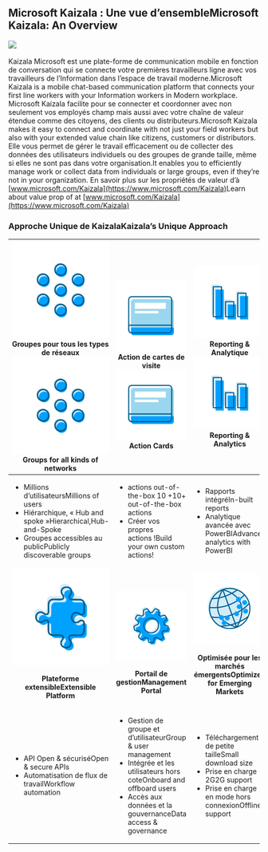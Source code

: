 ## <a name="microsoft-kaizala-an-overview"></a><span data-ttu-id="1fb62-101">Microsoft Kaizala : Une vue d’ensemble</span><span class="sxs-lookup"><span data-stu-id="1fb62-101">Microsoft Kaizala: An Overview</span></span>
![](Images/Microsoft%20kaizala%20overview.png)

<span data-ttu-id="1fb62-102">Kaizala Microsoft est une plate-forme de communication mobile en fonction de conversation qui se connecte votre premières travailleurs ligne avec vos travailleurs de l’Information dans l’espace de travail moderne.</span><span class="sxs-lookup"><span data-stu-id="1fb62-102">Microsoft Kaizala is a mobile chat-based communication platform that connects your first line workers with your Information workers in Modern workplace.</span></span> <span data-ttu-id="1fb62-103">Microsoft Kaizala facilite pour se connecter et coordonner avec non seulement vos employés champ mais aussi avec votre chaîne de valeur étendue comme des citoyens, des clients ou distributeurs.</span><span class="sxs-lookup"><span data-stu-id="1fb62-103">Microsoft Kaizala makes it easy to connect and coordinate with not just your field workers but also with your extended value chain like citizens, customers or distributors.</span></span> <span data-ttu-id="1fb62-104">Elle vous permet de gérer le travail efficacement ou de collecter des données des utilisateurs individuels ou des groupes de grande taille, même si elles ne sont pas dans votre organisation.</span><span class="sxs-lookup"><span data-stu-id="1fb62-104">It enables you to efficiently manage work or collect data from individuals or large groups, even if they’re not in your organization.</span></span>
<span data-ttu-id="1fb62-105">En savoir plus sur les propriétés de valeur d’à [www.microsoft.com/Kaizala](https://www.microsoft.com/Kaizala)</span><span class="sxs-lookup"><span data-stu-id="1fb62-105">Learn about value prop of at [www.microsoft.com/Kaizala](https://www.microsoft.com/Kaizala)</span></span> 

### <a name="kaizalas-unique-approach"></a><span data-ttu-id="1fb62-106">Approche Unique de Kaizala</span><span class="sxs-lookup"><span data-stu-id="1fb62-106">Kaizala’s Unique Approach</span></span>


| <span data-ttu-id="1fb62-107"><a href="GroupsinKaizala.md"> ![](Images/Groups.png) </a> Groupes pour tous les types de réseaux</span><span class="sxs-lookup"><span data-stu-id="1fb62-107"><a href="GroupsinKaizala.md"> ![](Images/Groups.png)</a> Groups for all kinds of networks</span></span> | <br><br><span data-ttu-id="1fb62-108"><a href="KaizalaActionCards.md">![](Images/Actioncards.png)</a>Action de cartes de visite</span><span class="sxs-lookup"><span data-stu-id="1fb62-108"><a href="KaizalaActionCards.md">![](Images/Actioncards.png)</a> Action Cards</span></span> |<span data-ttu-id="1fb62-109"><a href="https://support.office.com/en-us/article/kaizala-reports-93e22838-5c18-4181-8d12-eca6c0b4019c?ui=en-US&rs=en-US&ad=US "> ![](Images/ReportingAnalytics.png) </a> Reporting & Analytique</span><span class="sxs-lookup"><span data-stu-id="1fb62-109"><a href="https://support.office.com/en-us/article/kaizala-reports-93e22838-5c18-4181-8d12-eca6c0b4019c?ui=en-US&rs=en-US&ad=US "> ![](Images/ReportingAnalytics.png)</a> Reporting & Analytics</span></span> |
| ------------- | ------------- |------------- |
| <ul><li><span data-ttu-id="1fb62-110">Millions d’utilisateurs</span><span class="sxs-lookup"><span data-stu-id="1fb62-110">Millions of users</span></span></li><li><span data-ttu-id="1fb62-111">Hiérarchique, « Hub and spoke »</span><span class="sxs-lookup"><span data-stu-id="1fb62-111">Hierarchical,Hub-and-Spoke</span></span></li><li><span data-ttu-id="1fb62-112">Groupes accessibles au public</span><span class="sxs-lookup"><span data-stu-id="1fb62-112">Publicly discoverable groups</span></span></li></ul>|<ul><li><span data-ttu-id="1fb62-113">actions out-of-the-box 10 +</span><span class="sxs-lookup"><span data-stu-id="1fb62-113">10+ out-of-the-box actions</span></span></li><li><span data-ttu-id="1fb62-114">Créer vos propres actions !</span><span class="sxs-lookup"><span data-stu-id="1fb62-114">Build your own custom actions!</span></span></li></ul>|<ul><li><span data-ttu-id="1fb62-115">Rapports intégré</span><span class="sxs-lookup"><span data-stu-id="1fb62-115">In-built reports</span></span></li><li><span data-ttu-id="1fb62-116">Analytique avancée avec PowerBI</span><span class="sxs-lookup"><span data-stu-id="1fb62-116">Advanced analytics with PowerBI</span></span></li></ul>|
| <a href="https://docs.microsoft.com/en-us/kaizala/connectors/setup">![](Images/ExtensiblePlatform.png)</a><p align="center"><span data-ttu-id="1fb62-117"><b>Plateforme extensible</b></span><span class="sxs-lookup"><span data-stu-id="1fb62-117"><b>Extensible Platform </b></span></span></p> | <br><br><a href="KaizalaManagementPortal.md">![](Images/ManagementPortal.png)</a> <p align="center"><span data-ttu-id="1fb62-118"><b>Portail de gestion</b></span><span class="sxs-lookup"><span data-stu-id="1fb62-118"><b>Management Portal </b></span></span></p> | <a href="https://www.microsoft.com/kaizala">![](Images/Optimized.png)</a><p align="center"><span data-ttu-id="1fb62-119"><b>Optimisée pour les marchés émergents</b></span><span class="sxs-lookup"><span data-stu-id="1fb62-119"><b>Optimized for Emerging Markets </b></span></span></p> |
| <ul><li><span data-ttu-id="1fb62-120">API Open & sécurisé</span><span class="sxs-lookup"><span data-stu-id="1fb62-120">Open & secure APIs</span></span> </li><li><span data-ttu-id="1fb62-121">Automatisation de flux de travail</span><span class="sxs-lookup"><span data-stu-id="1fb62-121">Workflow automation</span></span></li></ul>|<ul><li><span data-ttu-id="1fb62-122">Gestion de groupe et d’utilisateur</span><span class="sxs-lookup"><span data-stu-id="1fb62-122">Group & user management</span></span></li><li><span data-ttu-id="1fb62-123">Intégrée et les utilisateurs hors cote</span><span class="sxs-lookup"><span data-stu-id="1fb62-123">Onboard and offboard users</span></span></li><li><span data-ttu-id="1fb62-124">Accès aux données et la gouvernance</span><span class="sxs-lookup"><span data-stu-id="1fb62-124">Data access & governance</span></span></li></ul>|<ul><li><span data-ttu-id="1fb62-125">Téléchargement de petite taille</span><span class="sxs-lookup"><span data-stu-id="1fb62-125">Small download size</span></span></li><li><span data-ttu-id="1fb62-126">Prise en charge 2G</span><span class="sxs-lookup"><span data-stu-id="1fb62-126">2G support</span></span></li><li><span data-ttu-id="1fb62-127">Prise en charge en mode hors connexion</span><span class="sxs-lookup"><span data-stu-id="1fb62-127">Offline support</span></span></li></ul>|
